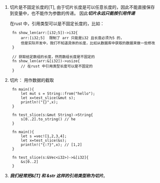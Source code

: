 1. 切片是不固定长度的[T], 由于切片长度是可以任意长度的，因此不能直接保存到变量中，也不能作为参数的传递。 因此***切片永远只能按引用传递***

   在rust 中，引用类型可以是不固定长度的，比如：

        fn show_len(arr:[i32;5])->i32{  
            arr:[i32;5]  限制了 arr 只能是i32 且长度必须为5 的，
            但是实际开发中，我们不知道具体的长度，比如从数据库中获取的数据来做一些修改
        }

        // 获取给定数组的长度，然而数组长度是不固定的
        fn show_len(arr:&[i32])->usize{
            // 在rust 中引用类型长度可以是不固定的
        }

2. 切片： 用作数据的截取

        fn main(){
            let mut s = String::from("hello");
            let x=test_slice(&mut s);
            println!("{}",x);
        }

        fn test_slice(s:&mut String)->String{
            s[0..2].to_string() // he
        }

        fn main(){
            let s =vec![1,2,3,4];
            let x=test_slice(&s);
            println!("{:?}",x); // [1,2]
        }

        fn test_slice(s:&Vec<i32>)->&[i32]{
            &s[0..2]
        }

3. ***我们经常把&[T] 和 &str 这样的引用类型称为切片***。